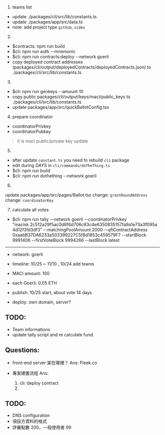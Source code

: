 
1. teams list
 - update ./packages/cli/src/lib/constants.ts
 - update ./packages/app/src/data.ts
 - note: add project type `github`, `video`
 
2.
 - $contracts: npm run build
 - $cli: npm run auth --mnemonic
 - $cli: npm run contracts:deploy --network goerli
 - copy deployed contract addresses (packages/cli/output/deployedContracts/deployedContracts.json) to ./packages/cli/src/lib/constants.ts

3.
 - $cli: npm run genkeys --amount 10
 - copy public packages/cli/output/keys/maci/public_keys to ./packages/cli/src/lib/constants.ts
 - update packages/app/src/quickBallotConfig.tsx

4. prepare coordinator
  - coordinatorPrivkey
  - coordinatorPubkey
  > it is maci public/private key
  update 

5. 
 - after update `constant.ts` you need to rebuild `cli` package
 - edit during DAYS in `cli/commands/doTheThing.ts`
 - $cli: npm run build
 - $cli: npm run dothething --network goerli

6. 
  update packages/app/src/pages/Ballot.tsx
  change: `grantRoundAddress`
  change: `coordinatorKey`

7. calculate all votes 
 - $cli: npm run tally --network goerli --coordinatorPrivkey "macisk.2c512a29f5ac0d8f6d706c83c4e6350835157fa9a1e73a3f095a4d12f3fd3df3" --matchingPoolAmount 2000 --qfiContractAddress 0xaabB37DA6233a503399227C5f8d1853c459579F7 --startBlock 9991406 --firstVoteBlock 9994266 --lastBlock latest


---------------------------------------
- network: goerli
- timeline: 10/25 ~ 11/10 , 10/24 add teams
- MACI amount: 100
- each Goerli: 0.05 ETH

- publish: 10/25 start, about vote 14 days


- deploy: own domain, server?

## TODO:
- Team informations
- update tally script and re calculate fund.

## Questions:
- front-end server 架在哪裡？
Ans: Fleek.co

- 專案建置流程
Ans: 
  1. cli: deploy contract
  2. 







## TODO:
- DNS configuration 
- 項目方資料的格式
- 評審點數 200，一般使用者 99
